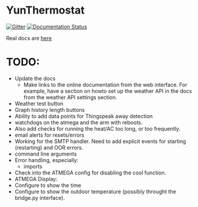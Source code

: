 YunThermostat
=============

[![Gitter](https://badges.gitter.im/Join%20Chat.svg)](https://gitter.im/jeffeb3/YunThermostat?utm_source=badge&utm_medium=badge&utm_campaign=pr-badge&utm_content=badge)
[![Documentation Status](https://readthedocs.org/projects/yunthermostat/badge/?version=latest)](https://readthedocs.org/projects/yunthermostat/?badge=latest)

Real docs are [here](http://yunthermostat.readthedocs.org/en/latest/)

TODO:
=====
 - Update the docs
   - Make links to the online documentation from the web interface. For example, have a section on howto set up the
   weather API in the docs from the weather API settings section.
 - Weather test button
 - Graph history length buttons
 - Ability to add data points for Thingspeak away detection
 - watchdogs on the atmega and the arm with reboots.
  - Also add checks for running the heat/AC too long, or too frequently.
 - email alerts for resets/errors
  - Working for the SMTP handler. Need to add explicit events for starting (restarting) and OOR errors.
 - command line arguments
 - Error handling, especially:
   - imports
 - Check into the ATMEGA config for disabling the cool function.
 - ATMEGA Display:
  - Configure to show the time
  - Configure to show the outdoor temperature (possibly throught the bridge.py interface).

